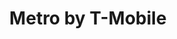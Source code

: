 ---
title: "Metro by T-Mobile"
url: /milwaukee/metro-by-t-mobile-north-76th-street/
shop: mobile phone
---